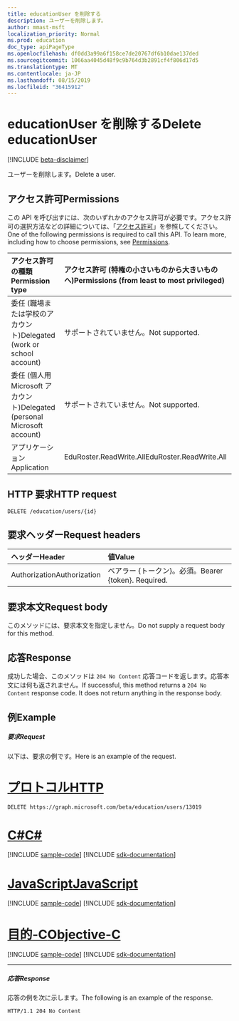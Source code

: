 ```yaml
---
title: educationUser を削除する
description: ユーザーを削除します。
author: mmast-msft
localization_priority: Normal
ms.prod: education
doc_type: apiPageType
ms.openlocfilehash: df0dd3a99a6f158ce7de20767df6b10dae137ded
ms.sourcegitcommit: 1066aa4045d48f9c9b764d3b2891cf4f806d17d5
ms.translationtype: MT
ms.contentlocale: ja-JP
ms.lasthandoff: 08/15/2019
ms.locfileid: "36415912"
---
```

# <a name="delete-educationuser"></a><span data-ttu-id="2375e-103">educationUser を削除する</span><span class="sxs-lookup"><span data-stu-id="2375e-103">Delete educationUser</span></span>

[!INCLUDE [beta-disclaimer](../../includes/beta-disclaimer.md)]

<span data-ttu-id="2375e-104">ユーザーを削除します。</span><span class="sxs-lookup"><span data-stu-id="2375e-104">Delete a user.</span></span>


## <a name="permissions"></a><span data-ttu-id="2375e-105">アクセス許可</span><span class="sxs-lookup"><span data-stu-id="2375e-105">Permissions</span></span>
<span data-ttu-id="2375e-p101">この API を呼び出すには、次のいずれかのアクセス許可が必要です。アクセス許可の選択方法などの詳細については、「[アクセス許可](/graph/permissions-reference)」を参照してください。</span><span class="sxs-lookup"><span data-stu-id="2375e-p101">One of the following permissions is required to call this API. To learn more, including how to choose permissions, see [Permissions](/graph/permissions-reference).</span></span>

|<span data-ttu-id="2375e-108">アクセス許可の種類</span><span class="sxs-lookup"><span data-stu-id="2375e-108">Permission type</span></span>      | <span data-ttu-id="2375e-109">アクセス許可 (特権の小さいものから大きいものへ)</span><span class="sxs-lookup"><span data-stu-id="2375e-109">Permissions (from least to most privileged)</span></span>              |
|:--------------------|:---------------------------------------------------------|
|<span data-ttu-id="2375e-110">委任 (職場または学校のアカウント)</span><span class="sxs-lookup"><span data-stu-id="2375e-110">Delegated (work or school account)</span></span> |  <span data-ttu-id="2375e-111">サポートされていません。</span><span class="sxs-lookup"><span data-stu-id="2375e-111">Not supported.</span></span>  |
|<span data-ttu-id="2375e-112">委任 (個人用 Microsoft アカウント)</span><span class="sxs-lookup"><span data-stu-id="2375e-112">Delegated (personal Microsoft account)</span></span> |  <span data-ttu-id="2375e-113">サポートされていません。</span><span class="sxs-lookup"><span data-stu-id="2375e-113">Not supported.</span></span>  |
|<span data-ttu-id="2375e-114">アプリケーション</span><span class="sxs-lookup"><span data-stu-id="2375e-114">Application</span></span> | <span data-ttu-id="2375e-115">EduRoster.ReadWrite.All</span><span class="sxs-lookup"><span data-stu-id="2375e-115">EduRoster.ReadWrite.All</span></span> |

## <a name="http-request"></a><span data-ttu-id="2375e-116">HTTP 要求</span><span class="sxs-lookup"><span data-stu-id="2375e-116">HTTP request</span></span>
<!-- { "blockType": "ignored" } -->
```http
DELETE /education/users/{id}
```
## <a name="request-headers"></a><span data-ttu-id="2375e-117">要求ヘッダー</span><span class="sxs-lookup"><span data-stu-id="2375e-117">Request headers</span></span>
| <span data-ttu-id="2375e-118">ヘッダー</span><span class="sxs-lookup"><span data-stu-id="2375e-118">Header</span></span>       | <span data-ttu-id="2375e-119">値</span><span class="sxs-lookup"><span data-stu-id="2375e-119">Value</span></span> |
|:---------------|:--------|
| <span data-ttu-id="2375e-120">Authorization</span><span class="sxs-lookup"><span data-stu-id="2375e-120">Authorization</span></span>  | <span data-ttu-id="2375e-p102">ベアラー {トークン}。必須。</span><span class="sxs-lookup"><span data-stu-id="2375e-p102">Bearer {token}. Required.</span></span>  |

## <a name="request-body"></a><span data-ttu-id="2375e-123">要求本文</span><span class="sxs-lookup"><span data-stu-id="2375e-123">Request body</span></span>
<span data-ttu-id="2375e-124">このメソッドには、要求本文を指定しません。</span><span class="sxs-lookup"><span data-stu-id="2375e-124">Do not supply a request body for this method.</span></span>


## <a name="response"></a><span data-ttu-id="2375e-125">応答</span><span class="sxs-lookup"><span data-stu-id="2375e-125">Response</span></span>
<span data-ttu-id="2375e-p103">成功した場合、このメソッドは `204 No Content` 応答コードを返します。応答本文には何も返されません。</span><span class="sxs-lookup"><span data-stu-id="2375e-p103">If successful, this method returns a `204 No Content` response code. It does not return anything in the response body.</span></span>

## <a name="example"></a><span data-ttu-id="2375e-128">例</span><span class="sxs-lookup"><span data-stu-id="2375e-128">Example</span></span>
##### <a name="request"></a><span data-ttu-id="2375e-129">要求</span><span class="sxs-lookup"><span data-stu-id="2375e-129">Request</span></span>
<span data-ttu-id="2375e-130">以下は、要求の例です。</span><span class="sxs-lookup"><span data-stu-id="2375e-130">Here is an example of the request.</span></span>

# <a name="httptabhttp"></a>[<span data-ttu-id="2375e-131">プロトコル</span><span class="sxs-lookup"><span data-stu-id="2375e-131">HTTP</span></span>](#tab/http)
<!-- {
  "blockType": "request",
  "name": "delete_educationuser"
}-->
```http
DELETE https://graph.microsoft.com/beta/education/users/13019
```
# <a name="ctabcsharp"></a>[<span data-ttu-id="2375e-132">C#</span><span class="sxs-lookup"><span data-stu-id="2375e-132">C#</span></span>](#tab/csharp)
[!INCLUDE [sample-code](../includes/snippets/csharp/delete-educationuser-csharp-snippets.md)]
[!INCLUDE [sdk-documentation](../includes/snippets/snippets-sdk-documentation-link.md)]

# <a name="javascripttabjavascript"></a>[<span data-ttu-id="2375e-133">JavaScript</span><span class="sxs-lookup"><span data-stu-id="2375e-133">JavaScript</span></span>](#tab/javascript)
[!INCLUDE [sample-code](../includes/snippets/javascript/delete-educationuser-javascript-snippets.md)]
[!INCLUDE [sdk-documentation](../includes/snippets/snippets-sdk-documentation-link.md)]

# <a name="objective-ctabobjc"></a>[<span data-ttu-id="2375e-134">目的-C</span><span class="sxs-lookup"><span data-stu-id="2375e-134">Objective-C</span></span>](#tab/objc)
[!INCLUDE [sample-code](../includes/snippets/objc/delete-educationuser-objc-snippets.md)]
[!INCLUDE [sdk-documentation](../includes/snippets/snippets-sdk-documentation-link.md)]

---

##### <a name="response"></a><span data-ttu-id="2375e-135">応答</span><span class="sxs-lookup"><span data-stu-id="2375e-135">Response</span></span>
<span data-ttu-id="2375e-136">応答の例を次に示します。</span><span class="sxs-lookup"><span data-stu-id="2375e-136">The following is an example of the response.</span></span> 
<!-- {
  "blockType": "response",
  "truncated": true
} -->
```http
HTTP/1.1 204 No Content
```

<!-- uuid: 8fcb5dbc-d5aa-4681-8e31-b001d5168d79
2015-10-25 14:57:30 UTC -->
<!--
{
  "type": "#page.annotation",
  "description": "Delete educationUser",
  "keywords": "",
  "section": "documentation",
  "tocPath": "",
  "suppressions": [
  ]
}
-->
